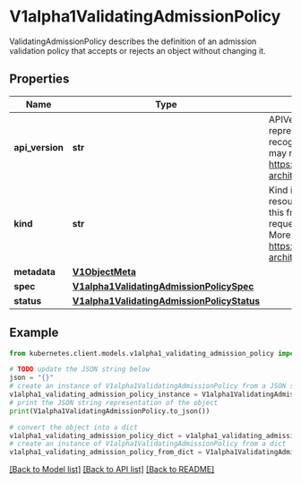 # V1alpha1ValidatingAdmissionPolicy

ValidatingAdmissionPolicy describes the definition of an admission validation policy that accepts or rejects an object without changing it.

## Properties

Name | Type | Description | Notes
------------ | ------------- | ------------- | -------------
**api_version** | **str** | APIVersion defines the versioned schema of this representation of an object. Servers should convert recognized schemas to the latest internal value, and may reject unrecognized values. More info: https://git.k8s.io/community/contributors/devel/sig-architecture/api-conventions.md#resources | [optional] 
**kind** | **str** | Kind is a string value representing the REST resource this object represents. Servers may infer this from the endpoint the kubernetes.client submits requests to. Cannot be updated. In CamelCase. More info: https://git.k8s.io/community/contributors/devel/sig-architecture/api-conventions.md#types-kinds | [optional] 
**metadata** | [**V1ObjectMeta**](V1ObjectMeta.md) |  | [optional] 
**spec** | [**V1alpha1ValidatingAdmissionPolicySpec**](V1alpha1ValidatingAdmissionPolicySpec.md) |  | [optional] 
**status** | [**V1alpha1ValidatingAdmissionPolicyStatus**](V1alpha1ValidatingAdmissionPolicyStatus.md) |  | [optional] 

## Example

```python
from kubernetes.client.models.v1alpha1_validating_admission_policy import V1alpha1ValidatingAdmissionPolicy

# TODO update the JSON string below
json = "{}"
# create an instance of V1alpha1ValidatingAdmissionPolicy from a JSON string
v1alpha1_validating_admission_policy_instance = V1alpha1ValidatingAdmissionPolicy.from_json(json)
# print the JSON string representation of the object
print(V1alpha1ValidatingAdmissionPolicy.to_json())

# convert the object into a dict
v1alpha1_validating_admission_policy_dict = v1alpha1_validating_admission_policy_instance.to_dict()
# create an instance of V1alpha1ValidatingAdmissionPolicy from a dict
v1alpha1_validating_admission_policy_from_dict = V1alpha1ValidatingAdmissionPolicy.from_dict(v1alpha1_validating_admission_policy_dict)
```
[[Back to Model list]](../README.md#documentation-for-models) [[Back to API list]](../README.md#documentation-for-api-endpoints) [[Back to README]](../README.md)


